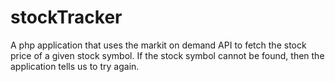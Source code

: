 # stockTracker
A php application that uses the markit on demand API to fetch the stock price of a given stock symbol. If the stock symbol cannot be found, then the application tells us to try again.
